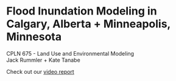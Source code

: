 # Flood Inundation Modeling in Calgary, Alberta + Minneapolis, Minnesota

CPLN 675 - Land Use and Environmental Modeling  
Jack Rummler + Kate Tanabe

Check out our [video report](https://www.youtube.com/watch?v=8kkovNI0Wrw)
